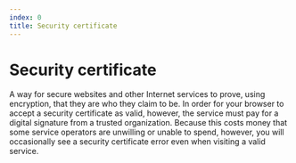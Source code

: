 ```yaml
---
index: 0
title: Security certificate
---
```

# Security certificate

A way for secure websites and other Internet services to prove, using encryption, that they are who they claim to be. In order for your browser to accept a security certificate as valid, however, the service must pay for a digital signature from a trusted organization. Because this costs money that some service operators are unwilling or unable to spend, however, you will occasionally see a security certificate error even when visiting a valid service.